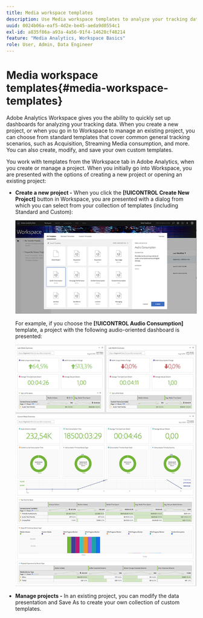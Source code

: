 ```yaml
---
title: Media workspace templates
description: Use Media workspace templates to analyze your tracking data. Choose standard templates for Acquisition or Streaming Media or create your own custom templates.
uuid: 0024b06a-eaf5-4d2e-be45-aeda9d0554c1
exl-id: a835f86a-a93a-4a56-91f4-14628cf48214
feature: "Media Analytics, Workspace Basics"
role: User, Admin, Data Engineer
---
```

# Media workspace templates{#media-workspace-templates}

Adobe Analytics Workspace gives you the ability to quickly set up dashboards for analyzing your tracking data. When you create a new project, or when you go in to Workspace to manage an existing project, you can choose from standard templates that cover common general tracking scenarios, such as Acquisition, Streaming Media consumption, and more. You can also create, modify, and save your own custom templates.

You work with templates from the Workspace tab in Adobe Analytics, when you create or manage a project. When you initially go into Workspace, you are presented with the options of creating a new project or opening an existing project:

* **Create a new project -** When you click the **[!UICONTROL Create New Project]** button in Workspace, you are presented with a dialog from which you can select from your collection of templates (including Standard and Custom):

  ![](/help/reporting/assets/all-templates-audio.png)

   For example, if you choose the **[!UICONTROL Audio Consumption]** template, a project with the following audio-oriented dashboard is presented:

  ![](/help/reporting/assets/aa-workspace.png)

* **Manage projects -** In an existing project, you can modify the data presentation and Save As to create your own collection of custom templates.
